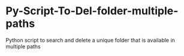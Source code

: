 # Py-Script-To-Del-folder-multiple-paths
Python script to search and delete a unique folder that is available in multiple paths
